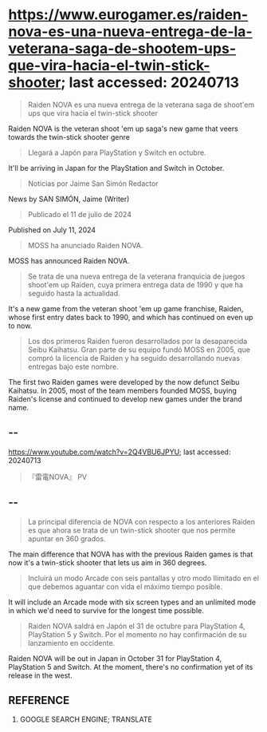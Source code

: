 # https://www.eurogamer.es/raiden-nova-es-una-nueva-entrega-de-la-veterana-saga-de-shootem-ups-que-vira-hacia-el-twin-stick-shooter; last accessed: 20240713

> Raiden NOVA es una nueva entrega de la veterana saga de shoot'em ups que vira hacia el twin-stick shooter

Raiden NOVA is the veteran shoot 'em up saga's new game that veers towards the twin-stick shooter genre

> Llegará a Japón para PlayStation y Switch en octubre.

It'll be arriving in Japan for the PlayStation and Switch in October.

> Noticias por Jaime San Simón Redactor

News by SAN SIMÓN, Jaime (Writer)

> Publicado el 11 de julio de 2024

Published on July 11, 2024

> MOSS ha anunciado Raiden NOVA.

MOSS has announced Raiden NOVA.

> Se trata de una nueva entrega de la veterana franquicia de juegos shoot'em up Raiden, cuya primera entrega data de 1990 y que ha seguido hasta la actualidad.

It's a new game from the veteran shoot 'em up game franchise, Raiden, whose first entry dates back to 1990, and which has continued on even up to now.

> Los dos primeros Raiden fueron desarrollados por la desaparecida Seibu Kaihatsu. Gran parte de su equipo fundó MOSS en 2005, que compró la licencia de Raiden y ha seguido desarrollando nuevas entregas bajo este nombre. 

The first two Raiden games were developed by the now defunct Seibu Kaihatsu. In 2005, most of the team members founded MOSS, buying Raiden's license and continued to develop new games under the brand name.

## --

https://www.youtube.com/watch?v=2Q4VBU6JPYU; last accessed: 20240713

>  『雷電NOVA』 PV 

## --

> La principal diferencia de NOVA con respecto a los anteriores Raiden es que ahora se trata de un twin-stick shooter que nos permite apuntar en 360 grados.

The main difference that NOVA has with the previous Raiden games is that now it's a twin-stick shooter that lets us aim in 360 degrees.

> Incluirá un modo Arcade con seis pantallas y otro modo Ilimitado en el que debemos aguantar con vida el máximo tiempo posible.

It will include an Arcade mode with six screen types and an unlimited mode in which we'd need to survive for the longest time possible.

> Raiden NOVA saldrá en Japón el 31 de octubre para PlayStation 4, PlayStation 5 y Switch. Por el momento no hay confirmación de su lanzamiento en occidente. 

Raiden NOVA will be out in Japan in October 31 for PlayStation 4, PlayStation 5 and Switch. At the moment, there's no confirmation yet of its release in the west.

## REFERENCE

1) GOOGLE SEARCH ENGINE; TRANSLATE